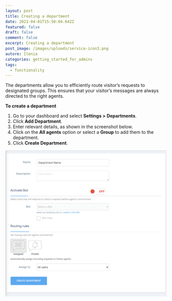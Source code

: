 ```yaml
---
layout: post
title: Creating a department
date: 2021-04-01T15:50:04.642Z
featured: false
draft: false
comment: false
excerpt: Creating a department
post_image: /images/uploads/service-icon3.png
autore: Ilenia
categories: getting_started_for_admins
tags:
  - functionality
---
```

The departments allow you to efficiently route visitor’s requests to designated groups. This ensures that your visitor’s messages are always directed to the right agents.

**To create a department**

1. Go to your dashboard and select **Settings > Departments**.
2. Click **Add Department**.
3. Enter relevant details, as shown in the screenshot below.
4. Click on the **All agents** option or select a **Group** to add them to the department.
5. Click **Create Department**.

![To create a department](/images/uploads/image.png "To create a department")